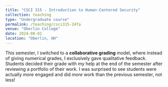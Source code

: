 ```yaml
---
title: "CSCI 315 - Introduction to Human-Centered Security"
collection: teaching
type: "Undergraduate course"
permalink: /teaching/csci315-24fa
venue: "Oberlin College"
date: 2024-08-01
location: "Oberlin, OH"
---
```


This semester, I switched to a **collaborative grading** model, where instead of giving numerical grades, I exclusively gave qualitative feedback. Students decided their grade with my help at the end of the semester after reviewing a portfolio of their work. I was surprised to see students were actually *more* engaged and did *more* work than the previous semester, not less!